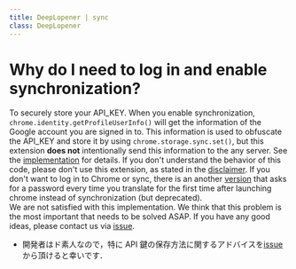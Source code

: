 ```yaml
---
title: DeepLopener | sync
class: DeepLopener
---
```


# Why do I need to log in and enable synchronization?

To securely store your API_KEY. When you enable synchronization, `chrome.identity.getProfileUserInfo()` will get the information of the Google account you are signed in to. This information is used to obfuscate the API_KEY and store it by using `chrome.storage.sync.set()`, but this extension **does not** intentionally send this information to the any server. See the [implementation](https://github.com/T3aHat/DeepLopener/blob/main/options.js) for details. If you don't understand the behavior of this code, please don't use this extension, as stated in the [disclaimer](https://github.com/T3aHat/DeepLopener#%E5%85%8D%E8%B2%AC%E4%BA%8B%E9%A0%85disclaimer). If you don't want to log in to Chrome or sync, there is an another [version](https://github.com/T3aHat/DeepLopener/tree/main/DeepLopener_no_sync) that asks for a password every time you translate for the first time after launching chrome instead of synchronization (but deprecated).  
We are not satisfied with this implementation. We think that this problem is the most important that needs to be solved ASAP. If you have any good ideas, please contact us via [issue](https://github.com/T3aHat/DeepLopener/issues).

- 開発者はド素人なので，特に API 鍵の保存方法に関するアドバイスを[issue](https://github.com/T3aHat/DeepLopener/issues)から頂けると幸いです．
